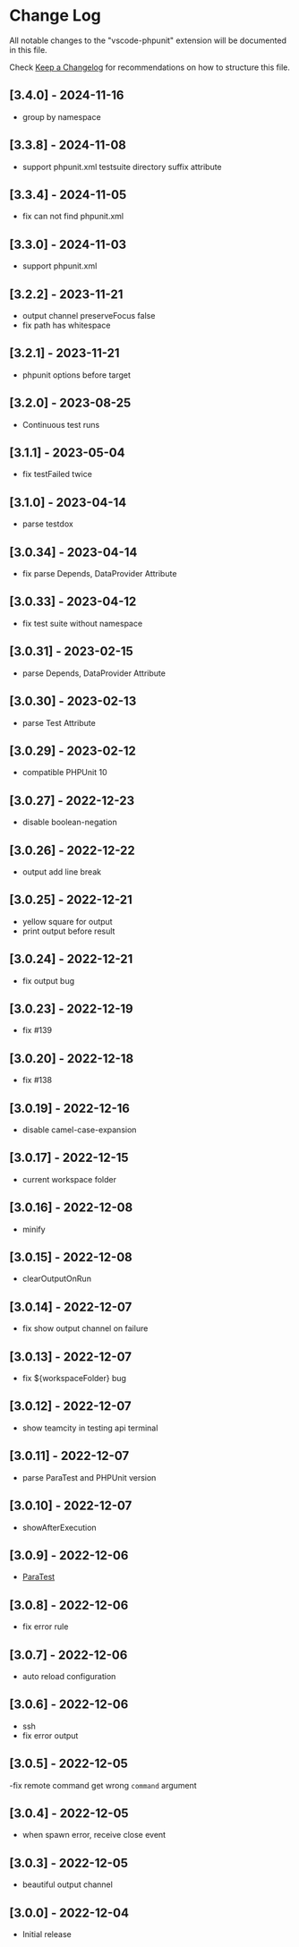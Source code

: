 # Change Log

All notable changes to the "vscode-phpunit" extension will be documented in this file.

Check [Keep a Changelog](http://keepachangelog.com/) for recommendations on how to structure this file.

## [3.4.0] - 2024-11-16

- group by namespace

## [3.3.8] - 2024-11-08

- support phpunit.xml testsuite directory suffix attribute

## [3.3.4] - 2024-11-05

- fix can not find phpunit.xml

## [3.3.0] - 2024-11-03

- support phpunit.xml

## [3.2.2] - 2023-11-21

- output channel preserveFocus false
- fix path has whitespace

## [3.2.1] - 2023-11-21

- phpunit options before target

## [3.2.0] - 2023-08-25

- Continuous test runs

## [3.1.1] - 2023-05-04

- fix testFailed twice

## [3.1.0] - 2023-04-14

- parse testdox

## [3.0.34] - 2023-04-14

- fix parse Depends, DataProvider Attribute

## [3.0.33] - 2023-04-12

- fix test suite without namespace

## [3.0.31] - 2023-02-15

- parse Depends, DataProvider Attribute

## [3.0.30] - 2023-02-13

- parse Test Attribute

## [3.0.29] - 2023-02-12

- compatible PHPUnit 10

## [3.0.27] - 2022-12-23

- disable boolean-negation

## [3.0.26] - 2022-12-22

- output add line break

## [3.0.25] - 2022-12-21

- yellow square for output
- print output before result

## [3.0.24] - 2022-12-21

- fix output bug

## [3.0.23] - 2022-12-19

- fix #139

## [3.0.20] - 2022-12-18

- fix #138

## [3.0.19] - 2022-12-16

- disable camel-case-expansion

## [3.0.17] - 2022-12-15

- current workspace folder

## [3.0.16] - 2022-12-08

- minify

## [3.0.15] - 2022-12-08

- clearOutputOnRun

## [3.0.14] - 2022-12-07

- fix show output channel on failure

## [3.0.13] - 2022-12-07

- fix ${workspaceFolder} bug

## [3.0.12] - 2022-12-07

- show teamcity in testing api terminal

## [3.0.11] - 2022-12-07

- parse ParaTest and PHPUnit version

## [3.0.10] - 2022-12-07

- showAfterExecution

## [3.0.9] - 2022-12-06

- [ParaTest](https://github.com/paratestphp/paratest)

## [3.0.8] - 2022-12-06

- fix error rule

## [3.0.7] - 2022-12-06

- auto reload configuration

## [3.0.6] - 2022-12-06

- ssh
- fix error output

## [3.0.5] - 2022-12-05

-fix remote command get wrong `command` argument

## [3.0.4] - 2022-12-05

- when spawn error, receive close event

## [3.0.3] - 2022-12-05

- beautiful output channel

## [3.0.0] - 2022-12-04

- Initial release
